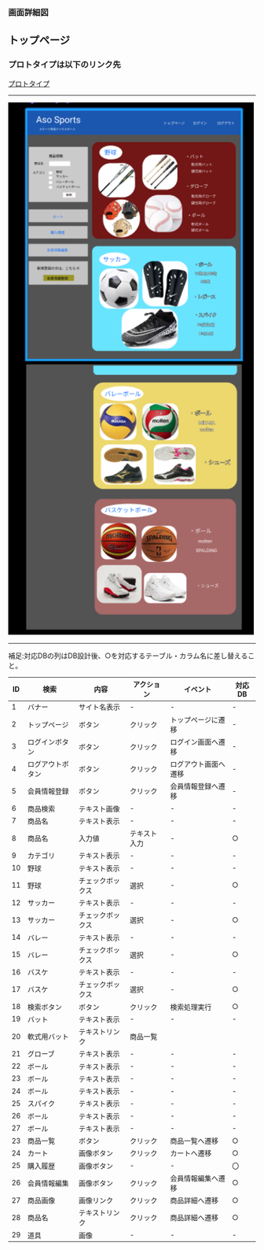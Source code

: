 ### 画面詳細図
## トップページ
### プロトタイプは以下のリンク先
[プロトタイプ](https://www.figma.com/file/36DPETfL3dwzP5NjNW1WZQ/Untitled)
*****
<img src="img/TopPage.png" width="500">

*****

補足:対応DBの列はDB設計後、○を対応するテーブル・カラム名に差し替えること。

| ID | 検索 | 内容 | アクション | イベント | 対応DB |
|----|-----|-----|---------|--------|-------|
|1|バナー|サイト名表示|-|-|-|
|2|トップページ|ボタン|クリック|トップページに遷移|-|
|3|ログインボタン|ボタン|クリック|ログイン画面へ遷移|-|
|4|ログアウトボタン|ボタン|クリック|ログアウト画面へ遷移|-|
|5|会員情報登録|ボタン|クリック|会員情報登録へ遷移|-|
|6|商品検索|テキスト画像|-|-|-|
|7|商品名|テキスト表示|-|-|-|
|8|商品名|入力値|テキスト入力|-|○|
|9|カテゴリ|テキスト表示|-|-|-|
|10|野球|テキスト表示|-|-|-|
|11|野球|チェックボックス|選択|-|○|
|12|サッカー|テキスト表示|-|-|-|
|13|サッカー|チェックボックス|選択|-|○|
|14|バレー|テキスト表示|-|-|-|
|15|バレー|チェックボックス|選択|-|○|
|16|バスケ|テキスト表示|-|-|-|
|17|バスケ|チェックボックス|選択|-|○|
|18|検索ボタン|ボタン|クリック|検索処理実行|○|
|19|バット|テキスト表示|-|-|-|
|20|軟式用バット|テキストリンク|商品一覧|
|21|グローブ|テキスト表示|-|-|-|
|22|ボール|テキスト表示|-|-|-|
|23|ボール|テキスト表示|-|-|-|
|24|ボール|テキスト表示|-|-|-|
|25|スパイク|テキスト表示|-|-|-|
|26|ボール|テキスト表示|-|-|-|
|27|ボール|テキスト表示|-|-|-|
|23|商品一覧|ボタン|クリック|商品一覧へ遷移|○|
|24|カート|画像ボタン|クリック|カートへ遷移|○|
|25|購入履歴|画像ボタン|-|-|〇|
|26|会員情報編集|画像ボタン|クリック|会員情報編集へ遷移|○|
|27|商品画像|画像リンク|クリック|商品詳細へ遷移|○|
|28|商品名|テキストリンク|クリック|商品詳細へ遷移|○|
|29|道具|画像|-|-|-|
